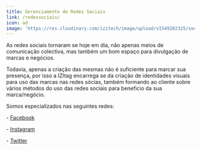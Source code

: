 ```yaml
---
title: Gerenciamento de Redes Sociais
link: /redessociais/
icon: ad
image: 'https://res.cloudinary.com/izitech/image/upload/v1549282325/socialmedia.svg'
---
```

As redes sociais tornaram se hoje em dia, não apenas meios de comunicação colectiva, mas também um bom espaço para divulgação de marcas e negócios.

Todavia, apenas a criação das mesmas não é suficiente para marcar sua presença, por isso a IZItag encarrega se da criação de identidades visuais para uso das marcas nas redes sócias, também formando ao cliente sobre vários métodos do uso das redes sociais para beneficio da sua marca/negócio.

Somos especializados nas seguintes redes:

\- [Facebook](https://facebook.com)

\- [Instagram](https://instagram.com)

\- [Twitter](https://twitter.com)
